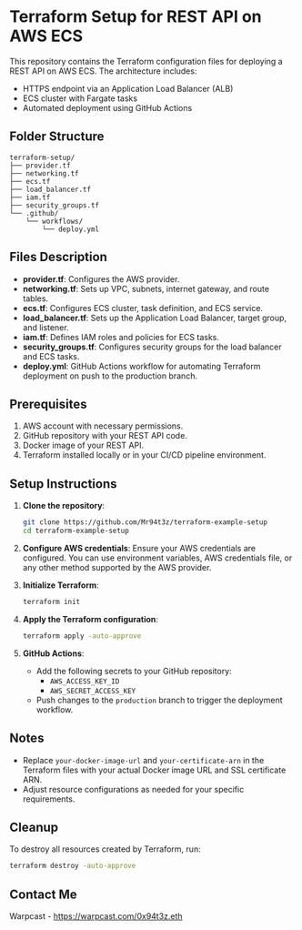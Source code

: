 # Terraform Setup for REST API on AWS ECS

This repository contains the Terraform configuration files for deploying a REST API on AWS ECS. The architecture includes:
- HTTPS endpoint via an Application Load Balancer (ALB)
- ECS cluster with Fargate tasks
- Automated deployment using GitHub Actions

## Folder Structure
```
terraform-setup/
├── provider.tf
├── networking.tf
├── ecs.tf
├── load_balancer.tf
├── iam.tf
├── security_groups.tf
└── .github/
    └── workflows/
        └── deploy.yml
```

## Files Description
- **provider.tf**: Configures the AWS provider.
- **networking.tf**: Sets up VPC, subnets, internet gateway, and route tables.
- **ecs.tf**: Configures ECS cluster, task definition, and ECS service.
- **load_balancer.tf**: Sets up the Application Load Balancer, target group, and listener.
- **iam.tf**: Defines IAM roles and policies for ECS tasks.
- **security_groups.tf**: Configures security groups for the load balancer and ECS tasks.
- **deploy.yml**: GitHub Actions workflow for automating Terraform deployment on push to the production branch.

## Prerequisites
1. AWS account with necessary permissions.
2. GitHub repository with your REST API code.
3. Docker image of your REST API.
4. Terraform installed locally or in your CI/CD pipeline environment.

## Setup Instructions
1. **Clone the repository**:
   ```sh
   git clone https://github.com/Mr94t3z/terraform-example-setup
   cd terraform-example-setup
   ```

2. **Configure AWS credentials**:
   Ensure your AWS credentials are configured. You can use environment variables, AWS credentials file, or any other method supported by the AWS provider.

3. **Initialize Terraform**:
   ```sh
   terraform init
   ```

4. **Apply the Terraform configuration**:
   ```sh
   terraform apply -auto-approve
   ```

5. **GitHub Actions**:
   - Add the following secrets to your GitHub repository:
     - `AWS_ACCESS_KEY_ID`
     - `AWS_SECRET_ACCESS_KEY`
   - Push changes to the `production` branch to trigger the deployment workflow.

## Notes
- Replace `your-docker-image-url` and `your-certificate-arn` in the Terraform files with your actual Docker image URL and SSL certificate ARN.
- Adjust resource configurations as needed for your specific requirements.

## Cleanup
To destroy all resources created by Terraform, run:
```sh
terraform destroy -auto-approve
```

## Contact Me
Warpcast - https://warpcast.com/0x94t3z.eth